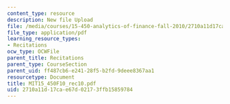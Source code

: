 ```yaml
---
content_type: resource
description: New file Upload
file: /media/courses/15-450-analytics-of-finance-fall-2010/2710a11d17cae67d02173ffb15859784_MIT15_450F10_rec10.pdf
file_type: application/pdf
learning_resource_types:
- Recitations
ocw_type: OCWFile
parent_title: Recitations
parent_type: CourseSection
parent_uid: ff487cb6-e241-28f5-b2fd-9deee8367aa1
resourcetype: Document
title: MIT15_450F10_rec10.pdf
uid: 2710a11d-17ca-e67d-0217-3ffb15859784
---
```

